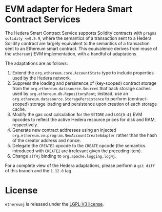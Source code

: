# EVM adapter for Hedera Smart Contract Services

The Hedera Smart Contract Service supports Solidity contracts 
with `pragma solidity <=0.5.9`, where the semantics of a 
transaction sent to a Hedera Solidity contract are largely
equivalent to the semantics of a transaction sent to an 
Ethereum smart contract. This equivalence derives from reuse
of the `ethereumj` EVM implementation, with a handful of
adaptations.

The adaptations are as follows:
  1. Extend the `org.ethereum.core.AccountState` type to include 
    properties used by the Hedera network.
  2. Suppress the loading and persistence of (key-scoped) contract 
    storage from the `org.ethereum.datasource.Source`s
    that back storage caches used by `org.ethereum.db.RepositoryRoot`; 
    instead, use an `org.ethereum.datasource.StoragePersistence` 
    to perform (contract-scoped) storage loading and persistence upon 
    creation of each storage cache.
  3. Modify the gas cost calculation for the `SSTORE` and 
    `LOG{0-4}` EVM opcodes to reflect the active Hedera resource 
    prices for disk and RAM, respectively.
  4. Generate new contract addresses using an injected 
    `org.ethereum.vm.program.NewAccountCreateAdapter` rather than 
    the hash of the creator address and nonce.
  5. Delegate the `CREATE2` opcode to the `CREATE` opcode (the
    semantics introduced with `CREATE2` are irrelevant given 
    the preceding item).
  6. Change `slf4j` binding to `org.apache.logging.log4j`.

For a complete view of the Hedera adaptations, please perform a 
`git diff` of this branch and the `1.12.0` tag.

# License
`ethereumj` is released under the [LGPL-V3 license](https://github.com/hashgraph/ethereumj/blob/develop/LICENSE).

